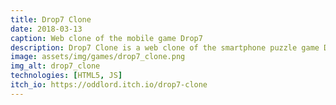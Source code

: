 ```yaml
---
title: Drop7 Clone
date: 2018-03-13
caption: Web clone of the mobile game Drop7
description: Drop7 Clone is a web clone of the smartphone puzzle game Drop7. Explode the discs to earn points until the grid is filled.
image: assets/img/games/drop7_clone.png
img_alt: drop7_clone
technologies: [HTML5, JS]
itch_io: https://oddlord.itch.io/drop7-clone
---
```

